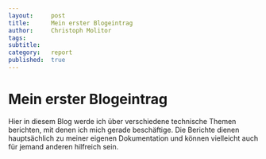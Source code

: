 ```yaml
---
layout:     post
title:      Mein erster Blogeintrag
author:     Christoph Molitor
tags: 		
subtitle:  	
category:  	report
published:	true
---
```

<!-- Start Writing Below in Markdown -->

# Mein erster Blogeintrag

Hier in diesem Blog werde ich über verschiedene technische Themen berichten, mit denen ich mich gerade beschäftige. Die Berichte dienen hauptsächlich zu meiner eigenen Dokumentation und können vielleicht auch für jemand anderen hilfreich sein.

